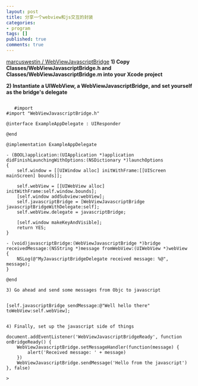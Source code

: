 ```yaml
---
layout: post
title: 分享一个webview和js交互的封装
categories:
- program
tags: []
published: true
comments: true
---
```

<p><a href="https://github.com/marcuswestin/WebViewJavascriptBridge">marcuswestin / WebViewJavascriptBridge</a>
<strong>1) Copy Classes/WebViewJavascriptBridge.h and Classes/WebViewJavascriptBridge.m into your Xcode project</strong></p>

<p><strong>2) Instantiate a UIWebView, a WebViewJavascriptBridge, and set yourself as the bridge's delegate</strong>

```

   #import
#import "WebViewJavascriptBridge.h"

@interface ExampleAppDelegate : UIResponder

@end

@implementation ExampleAppDelegate

- (BOOL)application:(UIApplication *)application didFinishLaunchingWithOptions:(NSDictionary *)launchOptions
{
    self.window = [[UIWindow alloc] initWithFrame:[[UIScreen mainScreen] bounds]];

    self.webView = [[UIWebView alloc] initWithFrame:self.window.bounds];
    [self.window addSubview:webView];
    self.javascriptBridge = [WebViewJavascriptBridge javascriptBridgeWithDelegate:self];
    self.webView.delegate = javascriptBridge;

    [self.window makeKeyAndVisible];
    return YES;
}

- (void)javascriptBridge:(WebViewJavascriptBridge *)bridge receivedMessage:(NSString *)message fromWebView:(UIWebView *)webView
{
    NSLog(@"MyJavascriptBridgeDelegate received message: %@", message);
}

@end

3) Go ahead and send some messages from Objc to javascript


[self.javascriptBridge sendMessage:@"Well hello there" toWebView:self.webView];


4) Finally, set up the javascript side of things

document.addEventListener('WebViewJavascriptBridgeReady', function onBridgeReady() {
    WebViewJavascriptBridge.setMessageHandler(function(message) {
        alert('Received message: ' + message)
    })
    WebViewJavascriptBridge.sendMessage('Hello from the javascript')
}, false)

>

```
